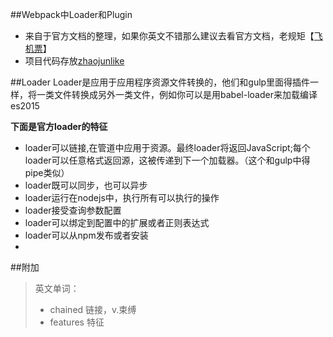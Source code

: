 ##Webpack中Loader和Plugin
- 来自于官方文档的整理，如果你英文不错那么建议去看官方文档，老规矩【[飞机票](http://webpack.github.io/docs/using-loaders.html)】
- 项目代码存放[zhaojunlike](https://github.com/zhaojunlike/blogs)

##Loader
Loader是应用于应用程序资源文件转换的，他们和gulp里面得插件一样，将一类文件转换成另外一类文件，例如你可以是用babel-loader来加载编译es2015

**下面是官方loader的特征**

- loader可以链接,在管道中应用于资源。最终loader将返回JavaScript;每个loader可以任意格式返回源，这被传递到下一个加载器。（这个和gulp中得pipe类似）
- loader既可以同步，也可以异步
- loader运行在nodejs中，执行所有可以执行的操作
- loader接受查询参数配置
- loader可以绑定到配置中的扩展或者正则表达式
- loader可以从npm发布或者安装
- 

##附加
>英文单词：
>- chained 链接，v.束缚
>- features 特征